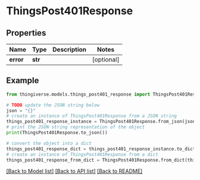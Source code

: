 # ThingsPost401Response


## Properties

Name | Type | Description | Notes
------------ | ------------- | ------------- | -------------
**error** | **str** |  | [optional] 

## Example

```python
from thingiverse.models.things_post401_response import ThingsPost401Response

# TODO update the JSON string below
json = "{}"
# create an instance of ThingsPost401Response from a JSON string
things_post401_response_instance = ThingsPost401Response.from_json(json)
# print the JSON string representation of the object
print(ThingsPost401Response.to_json())

# convert the object into a dict
things_post401_response_dict = things_post401_response_instance.to_dict()
# create an instance of ThingsPost401Response from a dict
things_post401_response_from_dict = ThingsPost401Response.from_dict(things_post401_response_dict)
```
[[Back to Model list]](../README.md#documentation-for-models) [[Back to API list]](../README.md#documentation-for-api-endpoints) [[Back to README]](../README.md)


